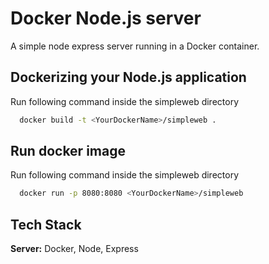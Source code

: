 
# Docker Node.js server

A simple node express server running in a Docker container.




## Dockerizing your Node.js application

Run following command inside the simpleweb directory

```bash
  docker build -t <YourDockerName>/simpleweb .
```


## Run docker image

Run following command inside the simpleweb directory

```bash
  docker run -p 8080:8080 <YourDockerName>/simpleweb
```
    
## Tech Stack


**Server:** Docker, Node, Express




